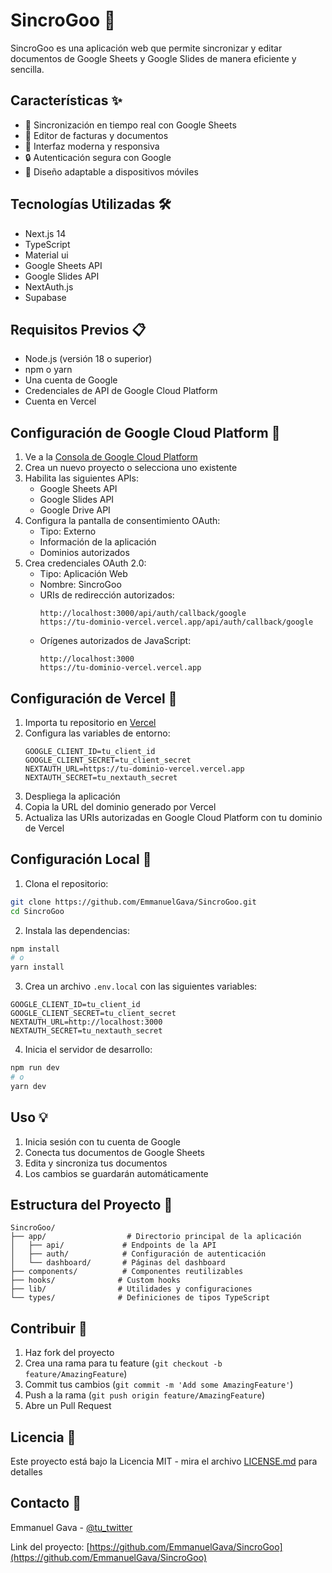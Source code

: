 # SincroGoo 📄

SincroGoo es una aplicación web que permite sincronizar y editar documentos de Google Sheets y Google Slides de manera eficiente y sencilla.

## Características ✨

- 🔄 Sincronización en tiempo real con Google Sheets
- 📝 Editor de facturas y documentos
- 🎨 Interfaz moderna y responsiva
- 🔒 Autenticación segura con Google
- 📱 Diseño adaptable a dispositivos móviles

## Tecnologías Utilizadas 🛠️

- Next.js 14
- TypeScript
- Material ui
- Google Sheets API
- Google Slides API
- NextAuth.js
- Supabase

## Requisitos Previos 📋

- Node.js (versión 18 o superior)
- npm o yarn
- Una cuenta de Google
- Credenciales de API de Google Cloud Platform
- Cuenta en Vercel

## Configuración de Google Cloud Platform 🔑

1. Ve a la [Consola de Google Cloud Platform](https://console.cloud.google.com/)
2. Crea un nuevo proyecto o selecciona uno existente
3. Habilita las siguientes APIs:
   - Google Sheets API
   - Google Slides API
   - Google Drive API
4. Configura la pantalla de consentimiento OAuth:
   - Tipo: Externo
   - Información de la aplicación
   - Dominios autorizados
5. Crea credenciales OAuth 2.0:
   - Tipo: Aplicación Web
   - Nombre: SincroGoo
   - URIs de redirección autorizados:
     ```
     http://localhost:3000/api/auth/callback/google
     https://tu-dominio-vercel.vercel.app/api/auth/callback/google
     ```
   - Orígenes autorizados de JavaScript:
     ```
     http://localhost:3000
     https://tu-dominio-vercel.vercel.app
     ```

## Configuración de Vercel 🚀

1. Importa tu repositorio en [Vercel](https://vercel.com)
2. Configura las variables de entorno:
   ```env
   GOOGLE_CLIENT_ID=tu_client_id
   GOOGLE_CLIENT_SECRET=tu_client_secret
   NEXTAUTH_URL=https://tu-dominio-vercel.vercel.app
   NEXTAUTH_SECRET=tu_nextauth_secret
   ```
3. Despliega la aplicación
4. Copia la URL del dominio generado por Vercel
5. Actualiza las URIs autorizadas en Google Cloud Platform con tu dominio de Vercel

## Configuración Local 🔧

1. Clona el repositorio:
```bash
git clone https://github.com/EmmanuelGava/SincroGoo.git
cd SincroGoo
```

2. Instala las dependencias:
```bash
npm install
# o
yarn install
```

3. Crea un archivo `.env.local` con las siguientes variables:
```env
GOOGLE_CLIENT_ID=tu_client_id
GOOGLE_CLIENT_SECRET=tu_client_secret
NEXTAUTH_URL=http://localhost:3000
NEXTAUTH_SECRET=tu_nextauth_secret
```

4. Inicia el servidor de desarrollo:
```bash
npm run dev
# o
yarn dev
```

## Uso 💡

1. Inicia sesión con tu cuenta de Google
2. Conecta tus documentos de Google Sheets
3. Edita y sincroniza tus documentos
4. Los cambios se guardarán automáticamente

## Estructura del Proyecto 📁

```
SincroGoo/
├── app/                  # Directorio principal de la aplicación
│   ├── api/             # Endpoints de la API
│   ├── auth/            # Configuración de autenticación
│   └── dashboard/       # Páginas del dashboard
├── components/          # Componentes reutilizables
├── hooks/              # Custom hooks
├── lib/                # Utilidades y configuraciones
└── types/              # Definiciones de tipos TypeScript
```

## Contribuir 🤝

1. Haz fork del proyecto
2. Crea una rama para tu feature (`git checkout -b feature/AmazingFeature`)
3. Commit tus cambios (`git commit -m 'Add some AmazingFeature'`)
4. Push a la rama (`git push origin feature/AmazingFeature`)
5. Abre un Pull Request

## Licencia 📄

Este proyecto está bajo la Licencia MIT - mira el archivo [LICENSE.md](LICENSE.md) para detalles

## Contacto 📧

Emmanuel Gava - [@tu_twitter](https://twitter.com/tu_twitter)

Link del proyecto: [https://github.com/EmmanuelGava/SincroGoo](https://github.com/EmmanuelGava/SincroGoo) 